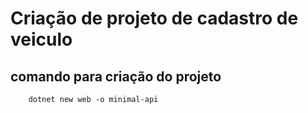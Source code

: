 # Criação de projeto de cadastro de veiculo

## comando para criação do projeto

```dotnet
    dotnet new web -o minimal-api
```
